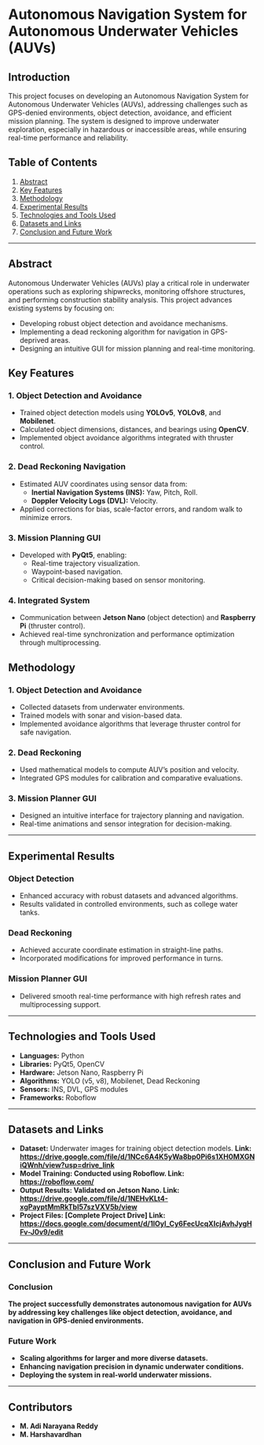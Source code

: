 
# Autonomous Navigation System for Autonomous Underwater Vehicles (AUVs)

## Introduction
This project focuses on developing an Autonomous Navigation System for Autonomous Underwater Vehicles (AUVs), addressing challenges such as GPS-denied environments, object detection, avoidance, and efficient mission planning. The system is designed to improve underwater exploration, especially in hazardous or inaccessible areas, while ensuring real-time performance and reliability.

## Table of Contents
1. [Abstract](#abstract)
2. [Key Features](#key-features)
3. [Methodology](#methodology)
4. [Experimental Results](#experimental-results)
5. [Technologies and Tools Used](#technologies-and-tools-used)
6. [Datasets and Links](#datasets-and-links)
7. [Conclusion and Future Work](#conclusion-and-future-work)

---

## Abstract
Autonomous Underwater Vehicles (AUVs) play a critical role in underwater operations such as exploring shipwrecks, monitoring offshore structures, and performing construction stability analysis. This project advances existing systems by focusing on:

- Developing robust object detection and avoidance mechanisms.
- Implementing a dead reckoning algorithm for navigation in GPS-deprived areas.
- Designing an intuitive GUI for mission planning and real-time monitoring.

## Key Features

### 1. **Object Detection and Avoidance**
- Trained object detection models using **YOLOv5**, **YOLOv8**, and **Mobilenet**.
- Calculated object dimensions, distances, and bearings using **OpenCV**.
- Implemented object avoidance algorithms integrated with thruster control.

### 2. **Dead Reckoning Navigation**
- Estimated AUV coordinates using sensor data from:
  - **Inertial Navigation Systems (INS):** Yaw, Pitch, Roll.
  - **Doppler Velocity Logs (DVL):** Velocity.
- Applied corrections for bias, scale-factor errors, and random walk to minimize errors.

### 3. **Mission Planning GUI**
- Developed with **PyQt5**, enabling:
  - Real-time trajectory visualization.
  - Waypoint-based navigation.
  - Critical decision-making based on sensor monitoring.

### 4. **Integrated System**
- Communication between **Jetson Nano** (object detection) and **Raspberry Pi** (thruster control).
- Achieved real-time synchronization and performance optimization through multiprocessing.


## Methodology

### 1. **Object Detection and Avoidance**
- Collected datasets from underwater environments.
- Trained models with sonar and vision-based data.
- Implemented avoidance algorithms that leverage thruster control for safe navigation.

### 2. **Dead Reckoning**
- Used mathematical models to compute AUV’s position and velocity.
- Integrated GPS modules for calibration and comparative evaluations.

### 3. **Mission Planner GUI**
- Designed an intuitive interface for trajectory planning and navigation.
- Real-time animations and sensor integration for decision-making.

---

## Experimental Results

### Object Detection
- Enhanced accuracy with robust datasets and advanced algorithms.
- Results validated in controlled environments, such as college water tanks.

### Dead Reckoning
- Achieved accurate coordinate estimation in straight-line paths.
- Incorporated modifications for improved performance in turns.

### Mission Planner GUI
- Delivered smooth real-time performance with high refresh rates and multiprocessing support.

---

## Technologies and Tools Used
- **Languages:** Python
- **Libraries:** PyQt5, OpenCV
- **Hardware:** Jetson Nano, Raspberry Pi
- **Algorithms:** YOLO (v5, v8), Mobilenet, Dead Reckoning
- **Sensors:** INS, DVL, GPS modules
- **Frameworks:** Roboflow

---

## Datasets and Links
- **Dataset:** Underwater images for training object detection models. <b>Link:<b/> https://drive.google.com/file/d/1NCc6A4K5yWa8bp0Pi6s1XH0MXGNiQWnh/view?usp=drive_link
- **Model Training:** Conducted using **Roboflow**. <b>Link:<b/> https://roboflow.com/
- **Output Results:** Validated on **Jetson Nano**. <b>Link:<b/> https://drive.google.com/file/d/1NEHvKLt4-xgPayptMmRkTbl57szVXV5b/view
- **Project Files:** [Complete Project Drive] <b>Link:<b/> https://docs.google.com/document/d/1lOyl_Cy6FecUcqXIcjAvhJygHFv-J0v9/edit

---

## Conclusion and Future Work

### Conclusion
The project successfully demonstrates autonomous navigation for AUVs by addressing key challenges like object detection, avoidance, and navigation in GPS-denied environments.

### Future Work
- Scaling algorithms for larger and more diverse datasets.
- Enhancing navigation precision in dynamic underwater conditions.
- Deploying the system in real-world underwater missions.

---

## Contributors
- **M. Adi Narayana Reddy**
- **M. Harshavardhan**
